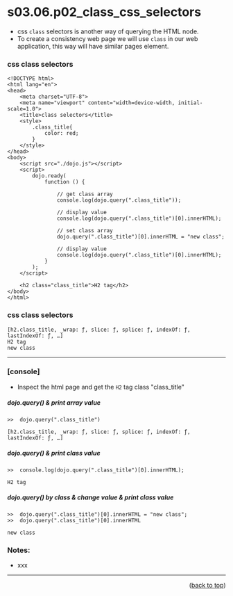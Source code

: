 <a name="topage"></a>

# s03.06.p02_class_css_selectors 

* css `class` selectors is another way of querying the HTML node.
* To create a consistency web page we will use `class` in our web application, this way will have similar pages element.

### css class selectors
``` 
<!DOCTYPE html>
<html lang="en">
<head>
    <meta charset="UTF-8">
    <meta name="viewport" content="width=device-width, initial-scale=1.0">
    <title>class selectors</title>
    <style>
        .class_title{
            color: red;
        }
    </style>
</head>
<body>
    <script src="./dojo.js"></script>
    <script>
        dojo.ready(
            function () {

                // get class array
                console.log(dojo.query(".class_title"));

                // display value
                console.log(dojo.query(".class_title")[0].innerHTML);

                // set class array
                dojo.query(".class_title")[0].innerHTML = "new class";

                // display value
                console.log(dojo.query(".class_title")[0].innerHTML);
            }
        );
    </script>

    <h2 class="class_title">H2 tag</h2>
</body>
</html>
```

### css class selectors
```
[h2.class_title, _wrap: ƒ, slice: ƒ, splice: ƒ, indexOf: ƒ, lastIndexOf: ƒ, …]
H2 tag
new class
```

----

### [console]

* Inspect the html page and get the `H2` tag class "class_title"

##### dojo.query() & print array value
```
>>  dojo.query(".class_title")

[h2.class_title, _wrap: ƒ, slice: ƒ, splice: ƒ, indexOf: ƒ, lastIndexOf: ƒ, …]
```

##### dojo.query() & print class value
```
>>  console.log(dojo.query(".class_title")[0].innerHTML);

H2 tag
```

##### dojo.query() by class & change value & print class value
```
>>  dojo.query(".class_title")[0].innerHTML = "new class";
>>  dojo.query(".class_title")[0].innerHTML

new class
```

### Notes:
* xxx

----

<p align="right">(<a href="#topage">back to top</a>)</p>
<br/>
<br/>
